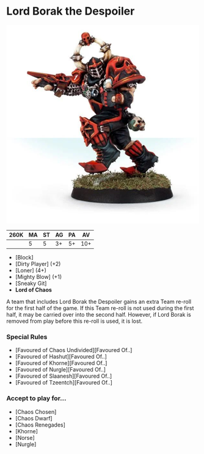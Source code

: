 # Lord Borak the Despoiler

![](../media/starplayers/LordBoraktheDespoiler01.jpg)

| 260K  | MA | ST | AG | PA | AV |
| --- | --- | --- | --- | --- | --- |
| | 5 | 5 | 3+ | 5+ | 10+ |

* [Block]
* [Dirty Player] (+2)
* [Loner] (4+)
* [Mighty Blow] (+1)
* [Sneaky Git]
* **Lord of Chaos**

A team that includes Lord Borak the Despoiler gains an extra Team re-roll for the first half of the game. If this Team re-roll is not used during the first half, it may be carried over into the second half. However, if Lord Borak is removed from play before this re-roll is used, it is lost.

### Special Rules
* [Favoured of Chaos Undivided][Favoured Of..]
* [Favoured of Hashut][Favoured Of..]
* [Favoured of Khorne][Favoured Of..]
* [Favoured of Nurgle][Favoured Of..]
* [Favoured of Slaanesh][Favoured Of..]
* [Favoured of Tzeentch][Favoured Of..]

### Accept to play for...
* [Chaos Chosen]
* [Chaos Dwarf]
* [Chaos Renegades]
* [Khorne]
* [Norse]
* [Nurgle]
